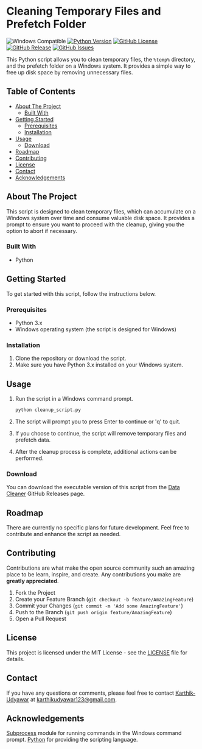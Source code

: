 # Cleaning Temporary Files and Prefetch Folder

![Windows Compatible](https://img.shields.io/badge/Windows-Compatible-blue)
[![Python Version](https://img.shields.io/badge/python-3.10-blue)](https://www.python.org/)
[![GitHub License](https://img.shields.io/github/license/KarthikUdyawar/data-cleaner)](https://github.com/KarthikUdyawar/data-cleaner/blob/master/LICENSE)
[![GitHub Release](https://img.shields.io/github/v/release/KarthikUdyawar/data-cleaner)](https://github.com/KarthikUdyawar/data-cleaner/releases)
[![GitHub Issues](https://img.shields.io/github/issues/KarthikUdyawar/data-cleaner)](https://github.com/KarthikUdyawar/data-cleaner/issues)

This Python script allows you to clean temporary files, the `%temp%` directory, and the prefetch folder on a Windows system. It provides a simple way to free up disk space by removing unnecessary files.

## Table of Contents

- [About The Project](#about-the-project)
  - [Built With](#built-with)
- [Getting Started](#getting-started)
  - [Prerequisites](#prerequisites)
  - [Installation](#installation)
- [Usage](#usage)
  - [Download](#download)
- [Roadmap](#roadmap)
- [Contributing](#contributing)
- [License](#license)
- [Contact](#contact)
- [Acknowledgements](#acknowledgements)

## About The Project

This script is designed to clean temporary files, which can accumulate on a Windows system over time and consume valuable disk space. It provides a prompt to ensure you want to proceed with the cleanup, giving you the option to abort if necessary.

### Built With

- Python

## Getting Started

To get started with this script, follow the instructions below.

### Prerequisites

- Python 3.x
- Windows operating system (the script is designed for Windows)

### Installation

1. Clone the repository or download the script.
2. Make sure you have Python 3.x installed on your Windows system.

## Usage

1. Run the script in a Windows command prompt.

    ```cmd
    python cleanup_script.py
    ```

2. The script will prompt you to press Enter to continue or 'q' to quit.
3. If you choose to continue, the script will remove temporary files and prefetch data.
4. After the cleanup process is complete, additional actions can be performed.

### Download

You can download the executable version of this script from the [Data Cleaner](https://github.com/KarthikUdyawar/data-cleaner/releases) GitHub Releases page.

## Roadmap

There are currently no specific plans for future development. Feel free to contribute and enhance the script as needed.

## Contributing

Contributions are what make the open source community such an amazing place to be learn, inspire, and create. Any contributions you make are **greatly appreciated**.

1. Fork the Project
2. Create your Feature Branch (`git checkout -b feature/AmazingFeature`)
3. Commit your Changes (`git commit -m 'Add some AmazingFeature'`)
4. Push to the Branch (`git push origin feature/AmazingFeature`)
5. Open a Pull Request

## License

This project is licensed under the MIT License - see the [LICENSE](https://github.com/KarthikUdyawar/data-cleaner/blob/master/LICENSE) file for details.

## Contact

If you have any questions or comments, please feel free to contact [Karthik-Udyawar](https://github.com/KarthikUdyawar) at [karthikudyawar123@gmail.com](karthikudyawar123@gmail.com
).

## Acknowledgements

[Subprocess](https://docs.python.org/3/library/subprocess.html) module for running commands in the Windows command prompt.
[Python](https://www.python.org/) for providing the scripting language.
